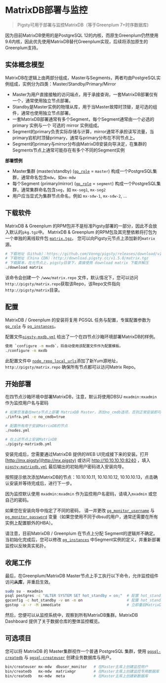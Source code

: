 # MatrixDB部署与监控

> Pigsty可用于部署与监控MatrixDB（等于Greenplum 7+时序数据库)

因为目前MatrixDB使用的是PostgreSQL 12的内核，而原生Greenplum仍然使用9.6内核，因此优先使用MatrixDB替代Greenplum实现，后续将添加原生的Greenplum支持。



## 实体概念模型

MatrixDB在逻辑上由两部分组成，Master与Segments，两者均由PostgreSQL实例组成，实例分为四类：Master/Standby/Primary/Mirror

* Master为用户直接接触的访问端点，用于承接查询，一套MatrixDB部署仅有一个，通常使用独立节点部署。
* Standby是Master实例的物理从库，用于当Master故障时顶替，是可选的组件，通常也使用独立节点部署。
* 一套MatrixDB部署通常有多个Segment，每个Segment通常由一个必选的 primary 实例与一个 可选的 mirror 实例组成。
* Segment的primary负责实际存储与计算，mirror通常不承担读写流量，当primary宕机时顶替primary，通常与primary分布在不同节点上。
* Segment的primary与mirror分布由MatrixDB安装向导决定，在集群的Segments节点上通常可能存在有多个不同的Segment实例

**部署惯例**
* Master集群 (master/standby) ([`gp_role`](v-pgsql.md#gp_role) = `master`) 构成一个PostgreSQL集群，通常命名包含`mdw`，如`mx-mdw`
* 每个Segment (primary/mirror)  ([`gp_role`](v-pgsql.md#gp_role) = `segment`) 构成一个PostgreSQL集群，通常集群命名包含`seg`，如 `mx-seg1`, `mx-seg2`
* 用户应当显式为集群节点命名，例如 `mx-sdw-1`, `mx-sdw-2`, ...



## 下载软件

MatrixDB & Greenplum 的RPM包并不是标准Pigsty部署的一部分，因此不会放入默认的`pkg.tgz`中。
MatrixDB & Greenplum 的RPM包及其完整依赖将打包为一个单独的离线软件包 [`matrix.tgz`](https://github.com/Vonng/pigsty/releases/download/v1.5.0/matrix.tgz)。
您可以向Pigsty元节点上添加新的`matrix`源。

```bash
# 下载地址（Github）：https://github.com/Vonng/pigsty/releases/download/v1.5.0/matrix.tgz
# 下载地址（China CDN）：http://download.pigsty.cc/v1.5.0/matrix.tgz
# 下载脚本，在元节点上，pigsty目录下，直接使用 download matrix 下载并解压
./download matrix
```

该命令会创建一个 `/www/matrix.repo` 文件，默认情况下，您可以访问`http://pigsty/matrix.repo`获取该Repo，该Repo文件指向 `http://pigsty/matrix`目录。





## 配置

MatrixDB / Greenplum 的安装将复用 PGSQL 任务与配置，专属配置参数为 [`gp_role`](v-pgsql.md#gp_role) 与 [`pg_instances`](v-pgsql.md#pg_instances)。

配置文件[`pigsty-mxdb.yml`](https://github.com/Vonng/pigsty/blob/master/files/conf/pigsty-mxdb.yml) 给出了一个在四节点沙箱环境部署MatrixDB的样例。

```bash
使用 `configure -m mxdb`，将自动使用该配置文件作为配置模板。
./configure -m mxdb
```

此配置文件中 [`node_repo_local_urls`](v-nodes.md#node_repo_local_urls)添加了新Yum源地址，`http://pigsty/matrix.repo` 确保所有节点都可以访问Matrix Repo。




## 开始部署

在四节点沙箱环境中部署MatrixDB，注意，默认将使用DBSU `mxadmin:mxadmin` 作为监控用户名与密码

```bash
# 如果您准备在meta节点上部署 MatrixDB Master，添加no_cmdb选项，否则正常安装即可。
./infra.yml -e no_cmdb=true   

# 配置所有用于安装MatrixDB的节点
./nodes.yml

# 在上述节点上安装MatrixDB
./pigsty-matrixdb.yml
```

安装完成后，您需要通过MatrixDB 提供的WEB UI完成接下来的安装。打开 [http://mx.pigsty](http://mx.pigsty) 或访问 http://10.10.10.10:8240 ，填入 [`pigsty-matrixdb.yml`](p-pgsql.md#pgsql-matrix) 最后输出的初始用户密码进入安装向导。 

按照提示依次添加MatrixDB的节点：10.10.10.11, 10.10.10.12, 10.10.10.13，点击确认安装并等待完成后，进行下一步。

因为监控默认使用 `mxadmin:mxadmin` 作为监控用户名密码，请填入`mxadmin` 或您自己的密码。 

如果您在安装向导中指定了不同的密码， 请一并更改 [`pg_monitor_username`](v-pgsql.md#pg_monitor_username) 与 [`pg_monitor_password`](v-pgsql.md#pg_monitor_password) 变量（如果您使用不同于dbsu的用户，通常还需要在所有实例上配置额外的HBA）。

请注意，目前MatrixDB / Greenplum 在节点上分配 Segment的逻辑并不确定。当初始化完成后，您可以修改 [`pg_instances`](v-pgsql.md#pg_instances) 中Segment实例的定义，并重新部署监控以反映真实拓扑。




## 收尾工作

最后，在Greenplum/MatrixDB Master节点上手工执行以下命令，允许监控组件访问**从库**，并重启生效。

```bash
sudo su - mxadmin
psql postgres -c "ALTER SYSTEM SET hot_standby = on;"  # 配置 hot_standby=on 以允许从库查询
gpconfig -c hot_standby -v on -m on                    # 配置 hot_standby=on 以允许从库查询
gpstop -a -r -M immediate                              # 立即重启MatrixDB以生效
```

然后，您便可以从监控系统中，观察到所有MatrixDB集群。MatrixDB Dashboard 提供了关于数据仓库的整体监控概览。



## 可选项目

您可以将 MatrixDB 的 Master集群视作一个普通 PostgreSQL 集群，使用 [`pgsql-createdb`](p-pgsql.md#pgsql-createdb) 与 [`pgsql-createuser`](p-pgsql.md#pgsql-createuser) 创建业务数据库与用户。

```bash
bin/createuser mx-mdw  dbuser_monitor   # 在Master主库上创建监控用户
bin/createdb   mx-mdw  matrixmgr        # 在Master主库上创建监控专用数据库
bin/createdb   mx-mdw  meta             # 在Master主库上创建新数据库
```



